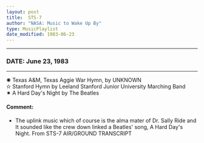```yaml
---
layout: post
title:  STS-7
author: "NASA: Music to Wake Up By"
type: MusicPlaylist
date_modified: 1983-06-23
---
```


----
### DATE: June 23, 1983
----
✺ Texas A&M, Texas Aggie War Hymn, by UNKNOWN  &nbsp;<br />✫ Stanford Hymn by Leeland Stanford Junior University Marching Band  &nbsp;<br />✷ A Hard Day's Night by The Beatles

#### Comment:
* The uplink music
which of course is the alma mater of Dr. Sally Ride and
It sounded like the crew down linked a Beatles' song, A Hard Day's Night. From STS-7 AIR/GROUND TRANSCRIPT
